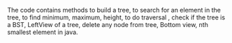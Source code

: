 The code contains methods to build a tree, to search for an element in the tree, to find minimum, maximum, height, to do traversal , check if the tree is a BST, LeftView of a tree, delete any node from tree, Bottom view, nth smallest element in java.
